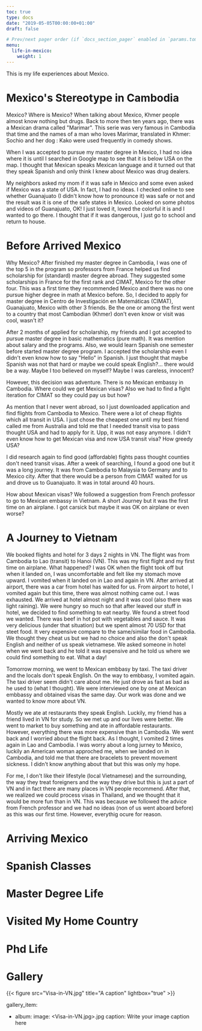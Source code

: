 ```yaml
---
toc: true
type: docs
date: "2019-05-05T00:00:00+01:00"
draft: false

# Prev/next pager order (if `docs_section_pager` enabled in `params.toml`)
menu:
  life-in-mexico:
    weight: 1
---
```


This is my life experiences about Mexico.

# Mexico's Stereotype in Cambodia

Mexico? Where is Mexico? When talking about Mexico, Khmer people almost know nothing but drugs. Back to more then ten years ago, there was a Mexican drama called "Marimar". This serie was very famous in Cambodia that time and the names of a man who loves Marimar, translated in Khmer: Sochio and her dog : Kako were used frequently in comedy shows.

When I was accepted to pursue my master degree in Mexico, I had no idea where it is until I searched in Google map to see that it is below USA on the map. I thought that Mexican speaks Mexican language and it turned out that they speak Spanish  and only think I knew about Mexico was drug dealers.

My neighbors asked my mom if it was safe in Mexico and some even asked if Mexico was a state of USA. In fact, I had no ideas. I checked online to see whether Guanajuato (I didn't know how to pronounce it) was safe or not and the result was it is one of the safe states in Mexico. Looked on some photos and videos of Guanajuato, OK! I just loved it, loved the colorful it is and I wanted to go there. I thought that if it was dangerous, I just go to school and return to house.

# Before Arrived Mexico

Why Mexico? After finished my master degree  in Cambodia, I was one of the top 5 in the program so professors from France helped us find scholarship for (standard) master degree abroad. They suggested some scholarships in France for the first rank and CIMAT, Mexico for the other four. This was a first time they recommended Mexico and there was no one pursue higher degree in math at Mexico before. So, I decided to apply for master degree in Centro de Investigación en Matemáticas (CIMAT), Guanajuato, Mexico with other 3 friends. Be the one or among the first went to a country that most Cambodian (Khmer) don't even know or visit was cool, wasn't it?

After 2 months of applied for scholarship, my friends and I got accepted to pursue master degree in basic mathematics (pure math). It was mention about salary and the programs. Also, we would learn Spanish one semester before started master degree program. I accepted the scholarship even I didn't even know how to say "Hello" in Spanish. I just thought that maybe Spanish was not that hard or maybe we could speak English?... there would be a way. Maybe I too believed on myself? Maybe I was careless, innocent?

However, this decision was adventure. There is no Mexican embassy in Cambodia. Where could we get Mexican visas? Also we had to find a fight iteration for CIMAT so they could pay us but how?

As mention that I never went abroad, so I just downloaded application and find flights from Cambodia to Mexico. There were a lot of cheap flights which all transit in USA. I just chose the cheapest one until my best friend called me from Australia and told me that I needed transit visa to pass thought USA and had to apply for it. Upp, it was not easy anymore. I didn't even know how to get Mexican visa and now USA transit visa? How greedy USA?

I did research again to find good (affordable) fights pass thought counties don't need transit visas. After a week of searching, I found a good one but it was a long journey. It was from Cambodia to Malaysia to Germany and to Mexico city. After that there would be a person from CIMAT waited for us and drove us to Guanajuato. It was in total around 40 hours.

How about Mexican visas? We followed a suggestion from French professor to go to Mexican embassy in Vietnam. A short Journey but it was the first time on an airplane. I got carsick but maybe it was OK on airplane or even worse?

# A Journey to Vietnam

We booked flights and hotel for 3 days 2 nights in VN. The flight was from Cambodia to Lao (transit) to Hanoi (VN). This was my first flight and my first time on airplane. What happened? I was OK when the flight took off but when it landed on, I was uncomfortable and felt like my stomach move upward. I vomited when it landed on in Lao and again in VN. After arrived at airport, there was a car from hotel has waited for us. From airport to hotel, I vomited again but this time, there was almost nothing came out. I was exhausted. We arrived at hotel almost night and it was cool (also there was light raining). We were hungry so much so that after leaved our stuff in hotel, we decided to find something to eat nearby. We found a street food we wanted. There was beef in hot pot with vegetables and sauce. It was very delicious (under that situation) but we spent almost 70 USD for that steet food. It very expensive compare to the same/similar food in Cambodia. We thought they cheat us but we had no choice and also the don't speak English and neither of us speak vietnamese. We asked someone in hotel when we went back and he told it was expensive and he told us where we could find something to eat. What a day!

Tomorrow morning, we went to Mexican embbasy by taxi. The taxi driver and the locals don't speak English. On the way to embbasy, I vomited again. The taxi driver seem didn't care about me. He just drove as fast as bad as he used to (what I thought). We were interviewed one by one at Mexican embbassy and obtained visas the same day. Our work was done and we wanted to know more about VN.

Mostly we ate at restaurants they speak English. Luckily, my friend has a friend lived in VN for study. So we met up and our lives were better. We went to market to buy something and ate in affordable restaurants. However, everything there was more expensive than in Cambodia. We went back and I worried about the flight back. As I thought, I vomited 2 times again in Lao and Cambodia. I was worry about a long jurney to Mexico, luckily an American woman approched me, when we landed on in Cambodia, and told me that there are bracelets to prevent movement sickness. I didn't know anything about that but this was only my hope.

For me, I don't like their lifestyle (local Vietnamese) and the surrounding, the way they treat foreigners and the way they drive but this is just a part of VN and in fact there are many places in VN people recommend. After that, we realized we could process visas in Thailand, and we thought that it would be more fun than in VN. This was because we followed the advice from French professor and we had no ideas (non of us went aboard before) as this was our first time. However, everythig ocure for reason.

# Arriving Mexico

# Spanish Classes

# Master Degree Life

# Visited My Home Country

# Phd Life

# Gallery

{{< figure src="Visa-in-VN.jpg" title="A caption" lightbox="true" >}}

gallery_item:
- album: <Gallery>
  image: <Visa-in-VN.jpg>.jpg
  caption: Write your image caption here



















